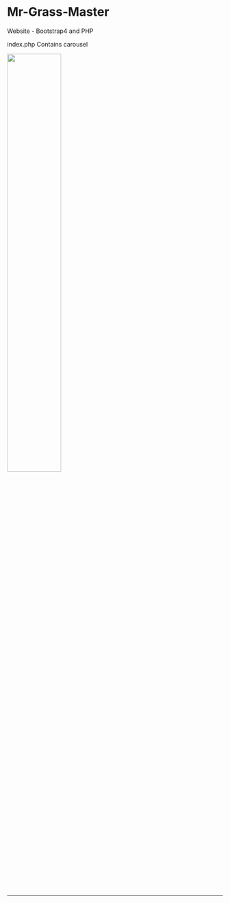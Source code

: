 # Mr-Grass-Master
Website - Bootstrap4 and PHP

index.php
Contains carousel

<img src="https://github.com/james126/Mr-Grass-Master/blob/master/images/index1.jpg" width="50%" height="50%">

---
